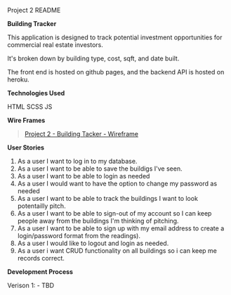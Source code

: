 Project 2 README


**Building Tracker**

This application is designed to track potential investment opportunities for commercial real estate investors.

It's broken down by building type, cost, sqft, and date built.

The front end is hosted on github pages, and the backend API is hosted on heroku.

**Technologies Used**

HTML
SCSS
JS

**Wire Frames**

<blockquote class="imgur-embed-pub" lang="en" data-id="a/X0bEtGq"><a href="//imgur.com/a/X0bEtGq">Project 2 - Building Tacker - Wireframe</a></blockquote>

**User Stories**

1. As a user I want to log in to my database.
2. As a user I want to be able to save the buildigs I've seen.
3. As a user I want to be able to login as needed
4. As a user I would want to have the option to change my password as needed
5. As a user I want to be able to track the buildings I want to look potentailly pitch.
6. As a user I want to be able to sign-out of my account so I can keep people away from the buildings I'm thinking of pitching.
7. As a user I want to be able to sign up with my email address to create a login/password format from the readings).
8. As a user I would like to logout and login as needed.
9. As a user i want CRUD functionality on all buildings so i can keep me records correct.

**Development Process**

Verison 1: - TBD

